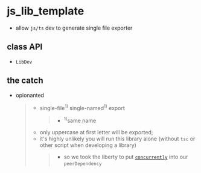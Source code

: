 ﻿# js_lib_template

-   allow `js/ts` dev to generate single file exporter

## class API

-   `LibDev`

## the catch

-   opionanted
    > -   single-file<sup>1)</sup> single-named<sup>1)</sup> export
    >     > -   <sup>1)</sup>same name
    > -   only uppercase at first letter will be exported;
    > -   it's highly unlikely you will run this library alone (without `tsc` or other script when
    >     developing a library)
    >     > -   so we took the liberty to put
    >     >     [`concurrently`](https://www.npmjs.com/package/concurrently) into our
    >     >     `peerDependency`
